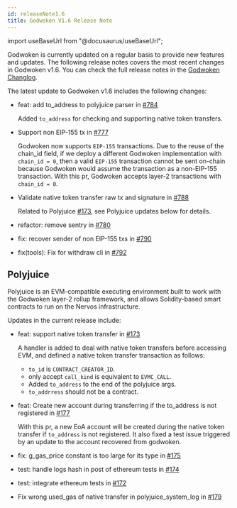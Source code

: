 ```yaml
---
id: releaseNote1.6
title: Godwoken V1.6 Release Note
---
```


import useBaseUrl from "@docusaurus/useBaseUrl";

Godwoken is currently updated on a regular basis to provide new features and updates. The following release notes covers the most recent changes in Godwoken v1.6. You can check the full release notes in the [Godwoken Changlog](https://github.com/nervosnetwork/godwoken/blob/develop/CHANGELOG.md).

The latest update to Godwoken v1.6 includes the following changes:

- feat: add to_address to polyjuice parser in [#784](https://github.com/nervosnetwork/godwoken/pull/784)

  Added `to_address` for checking and supporting native token transfers.

- Support non EIP-155 tx in [#777](https://github.com/nervosnetwork/godwoken/pull/777)

  Godwoken now supports `EIP-155` transactions. Due to the reuse of the chain_id field, if we deploy a different Godwoken implementation with `chain_id = 0`, then a valid `EIP-155` transaction cannot be sent on-chain because Godwoken would assume the transaction as a non-EIP-155 transaction. With this pr, Godwoken accepts layer-2 transactions with `chain_id = 0`. 

- Validate native token transfer raw tx and signature in [#788](https://github.com/nervosnetwork/godwoken/pull/788)

  Related to Polyjuice [#173](https://github.com/nervosnetwork/godwoken-polyjuice/pull/173), see Polyjuice updates below for details. 


- refactor: remove sentry in [#780](https://github.com/nervosnetwork/godwoken/pull/780)

- fix: recover sender of non EIP-155 txs in [#790](https://github.com/nervosnetwork/godwoken/pull/790)

- fix(tools): Fix for withdraw cli in [#792](https://github.com/nervosnetwork/godwoken/pull/792)


## Polyjuice

Polyjuice is an EVM-compatible executing environment built to work with the Godwoken layer-2 rollup framework, and allows Solidity-based smart contracts to run on the Nervos infrastructure.

Updates in the current release include:

- feat: support native token transfer in [#173](https://github.com/nervosnetwork/godwoken-polyjuice/pull/173)

  A handler is added to deal with native token transfers before accessing EVM, and defined a native token transfer transaction as follows:

     - `to_id` is `CONTRACT_CREATOR_ID`.
     - only accept `call_kind` is equivalent to `EVMC_CALL`.
     - Added `to_address` to the end of the polyjuice args.
     - `to_addrress` should not be a contract.

- feat: Create new account during transferring if the to_address is not registered in [#177](https://github.com/nervosnetwork/godwoken-polyjuice/pull/177)

  With this pr, a new EoA account will be created during the native token transfer if `to_address` is not registered. It also fixed a test issue triggered by an update to the account recovered from godwoken.

- fix: g_gas_price constant is too large for its type in [#175](https://github.com/nervosnetwork/godwoken-polyjuice/pull/175)

- test: handle logs hash in post of ethereum tests in [#174](https://github.com/nervosnetwork/godwoken-polyjuice/pull/174)

- test: integrate ethereum tests in [#172](https://github.com/nervosnetwork/godwoken-polyjuice/pull/172)

- Fix wrong used_gas of native transfer in polyjuice_system_log in [#179](https://github.com/nervosnetwork/godwoken-polyjuice/pull/179)
